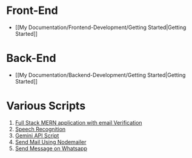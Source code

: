 # Front-End

- [[My Documentation/Frontend-Development/Getting Started|Getting Started]]
# Back-End
- [[My Documentation/Backend-Development/Getting Started|Getting Started]]

# Various Scripts
1. [Full Stack MERN application with email Verification](https://github.com/HarshSharma20503/Mern_Auth_Email_Template)
2. [Speech Recognition](https://github.com/HarshSharma20503/SpeechRecognition)
3. [Gemini API Script](https://github.com/HarshSharma20503/Gemini_Api_Text_Input_Output)
4. [Send Mail Using Nodemailer](https://github.com/HarshSharma20503/Email_Messaging_Template)
5. [Send Message on Whatsapp](https://github.com/HarshSharma20503/Whatsapp_Messaging_Template)
